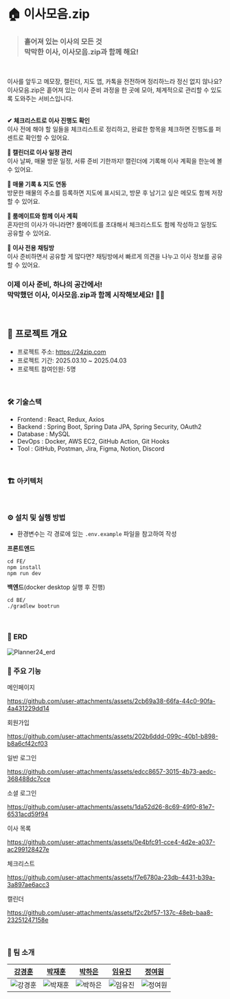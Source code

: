 # 🏠 이사모음.zip

> ### 흩어져 있는 이사의 모든 것</br>막막한 이사, 이사모음.zip과 함께 해요!
</br>

이사를 앞두고 메모장, 캘린더, 지도 앱, 카톡을 전전하며 정리하느라 정신 없지 않나요?
</br>
이사모음.zip은 흩어져 있는 이사 준비 과정을 한 곳에 모아, 체계적으로 관리할 수 있도록 도와주는 서비스입니다.
</br>
</br>

**✔ 체크리스트로 이사 진행도 확인**
</br>
이사 전에 해야 할 일들을 체크리스트로 정리하고, 완료한 항목을 체크하면 진행도를 퍼센트로 확인할 수 있어요.

**📅 캘린더로 이사 일정 관리**
</br>
이사 날짜, 매물 방문 일정, 서류 준비 기한까지! 캘린더에 기록해 이사 계획을 한눈에 볼 수 있어요.

**📍 매물 기록 & 지도 연동**
</br>
방문한 매물의 주소를 등록하면 지도에 표시되고, 방문 후 남기고 싶은 메모도 함께 저장할 수 있어요.

**👥 룸메이트와 함께 이사 계획**
</br>
혼자만의 이사가 아니라면? 룸메이트를 초대해서 체크리스트도 함께 작성하고 일정도 공유할 수 있어요.

**💬 이사 전용 채팅방**
</br>
이사 준비하면서 공유할 게 많다면? 채팅방에서 빠르게 의견을 나누고 이사 정보를 공유할 수 있어요.

### **이제 이사 준비, 하나의 공간에서!</br>막막했던 이사, 이사모음.zip과 함께 시작해보세요! 🚛✨**
</br>

## 📖 프로젝트 개요
- 프로젝트 주소: https://24zip.com
- 프로젝트 기간: 2025.03.10 ~ 2025.04.03
- 프로젝트 참여인원: 5명
</br>

### 🛠️ 기술스택
- Frontend : React, Redux, Axios
- Backend : Spring Boot, Spring Data JPA, Spring Security, OAuth2
- Database : MySQL
- DevOps : Docker, AWS EC2, GitHub Action, Git Hooks
- Tool : GitHub, Postman, Jira, Figma, Notion, Discord
</br>

### 🏗️ 아키텍처
</br>

### ⚙️ 설치 및 실행 방법
- 환경변수는 각 경로에 있는 `.env.example` 파일을 참고하여 작성

**프론트엔드**
```
cd FE/
npm install
npm run dev
```

**백엔드**(docker desktop 실행 후 진행)
```
cd BE/
./gradlew bootrun
```
</br>

### 🧩 ERD
![Planner24_erd](https://github.com/user-attachments/assets/e26ab98b-d05b-4fde-8f6e-46a179518ebf)
</br>

### 💫 주요 기능


메인페이지

https://github.com/user-attachments/assets/2cb69a38-66fa-44c0-90fa-4a431229dd14

회원가입

https://github.com/user-attachments/assets/202b6ddd-099c-40b1-b898-b8a6cf42cf03

일반 로그인

https://github.com/user-attachments/assets/edcc8657-3015-4b73-aedc-368488dc7cce

소셜 로그인

https://github.com/user-attachments/assets/1da52d26-8c69-49f0-81e7-6531acd59f94

이사 목록

https://github.com/user-attachments/assets/0e4bfc91-cce4-4d2e-a037-ac299128427e

체크리스트

https://github.com/user-attachments/assets/f7e6780a-23db-4431-b39a-3a897ae6acc3

캘린더

https://github.com/user-attachments/assets/f2c2bf57-137c-48eb-baa8-23251247158e














</br>

### 👥 팀 소개
| [강경훈](https://github.com/rkdrudgns0412) | [박재훈](https://github.com/bjh0499) | [박하은](https://github.com/apricity2u) | [임유진](https://github.com/cocobabb) | [정여원](https://github.com/koho512) |
| :---: | :---: | :---: | :---: | :---: |
| ![강경훈](https://github.com/rkdrudgns0412.png) | ![박재훈](https://github.com/bjh0499.png) | ![박하은](https://github.com/apricity2u.png) | ![임유진](https://github.com/cocobabb.png) | ![정여원](https://github.com/koho512.png) | 
</br>

